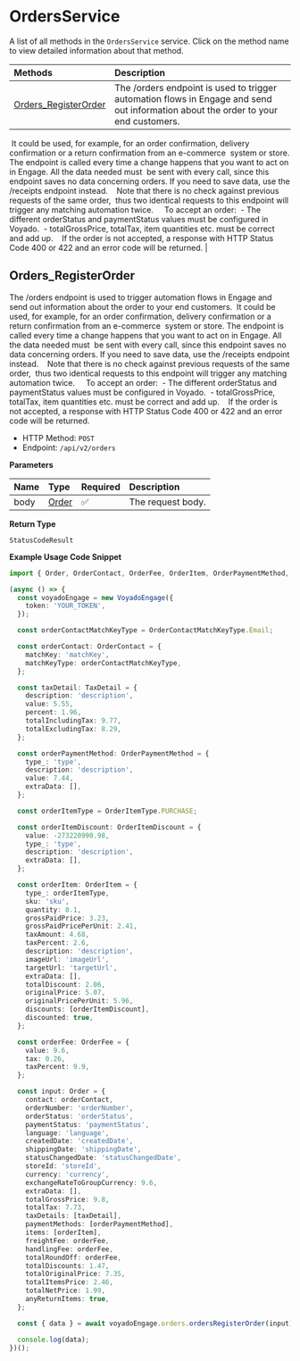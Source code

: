 # OrdersService

A list of all methods in the `OrdersService` service. Click on the method name to view detailed information about that method.

| Methods                                       | Description                                                                                                                        |
| :-------------------------------------------- | :--------------------------------------------------------------------------------------------------------------------------------- |
| [Orders_RegisterOrder](#orders_registerorder) | The /orders endpoint is used to trigger automation flows in Engage and send out information about the order to your end customers. |

&nbsp;It could be used, for example, for an order confirmation, delivery confirmation or a return confirmation from an e-commerce
&nbsp;system or store. The endpoint is called every time a change happens that you want to act on in Engage. All the data needed must
&nbsp;be sent with every call, since this endpoint saves no data concerning orders. If you need to save data, use the /receipts endpoint instead.
&nbsp;
&nbsp;Note that there is no check against previous requests of the same order,
&nbsp;thus two identical requests to this endpoint will trigger any matching automation twice.
&nbsp;&nbsp;
&nbsp;To accept an order:
&nbsp;- The different orderStatus and paymentStatus values must be configured in Voyado.
&nbsp;- totalGrossPrice, totalTax, item quantities etc. must be correct and add up.
&nbsp;
&nbsp;If the order is not accepted, a response with HTTP Status Code 400 or 422 and an error code will be returned. |

## Orders_RegisterOrder

The /orders endpoint is used to trigger automation flows in Engage and send out information about the order to your end customers.
&nbsp;It could be used, for example, for an order confirmation, delivery confirmation or a return confirmation from an e-commerce
&nbsp;system or store. The endpoint is called every time a change happens that you want to act on in Engage. All the data needed must
&nbsp;be sent with every call, since this endpoint saves no data concerning orders. If you need to save data, use the /receipts endpoint instead.
&nbsp;
&nbsp;Note that there is no check against previous requests of the same order,
&nbsp;thus two identical requests to this endpoint will trigger any matching automation twice.
&nbsp;&nbsp;
&nbsp;To accept an order:
&nbsp;- The different orderStatus and paymentStatus values must be configured in Voyado.
&nbsp;- totalGrossPrice, totalTax, item quantities etc. must be correct and add up.
&nbsp;
&nbsp;If the order is not accepted, a response with HTTP Status Code 400 or 422 and an error code will be returned.

- HTTP Method: `POST`
- Endpoint: `/api/v2/orders`

**Parameters**

| Name | Type                        | Required | Description       |
| :--- | :-------------------------- | :------- | :---------------- |
| body | [Order](../models/Order.md) | ✅       | The request body. |

**Return Type**

`StatusCodeResult`

**Example Usage Code Snippet**

```typescript
import { Order, OrderContact, OrderFee, OrderItem, OrderPaymentMethod, TaxDetail, VoyadoEngage } from 'voyado_engage';

(async () => {
  const voyadoEngage = new VoyadoEngage({
    token: 'YOUR_TOKEN',
  });

  const orderContactMatchKeyType = OrderContactMatchKeyType.Email;

  const orderContact: OrderContact = {
    matchKey: 'matchKey',
    matchKeyType: orderContactMatchKeyType,
  };

  const taxDetail: TaxDetail = {
    description: 'description',
    value: 5.55,
    percent: 1.96,
    totalIncludingTax: 9.77,
    totalExcludingTax: 8.29,
  };

  const orderPaymentMethod: OrderPaymentMethod = {
    type_: 'type',
    description: 'description',
    value: 7.44,
    extraData: [],
  };

  const orderItemType = OrderItemType.PURCHASE;

  const orderItemDiscount: OrderItemDiscount = {
    value: -273220990.98,
    type_: 'type',
    description: 'description',
    extraData: [],
  };

  const orderItem: OrderItem = {
    type_: orderItemType,
    sku: 'sku',
    quantity: 0.1,
    grossPaidPrice: 3.23,
    grossPaidPricePerUnit: 2.41,
    taxAmount: 4.68,
    taxPercent: 2.6,
    description: 'description',
    imageUrl: 'imageUrl',
    targetUrl: 'targetUrl',
    extraData: [],
    totalDiscount: 2.06,
    originalPrice: 5.07,
    originalPricePerUnit: 5.96,
    discounts: [orderItemDiscount],
    discounted: true,
  };

  const orderFee: OrderFee = {
    value: 9.6,
    tax: 0.26,
    taxPercent: 9.9,
  };

  const input: Order = {
    contact: orderContact,
    orderNumber: 'orderNumber',
    orderStatus: 'orderStatus',
    paymentStatus: 'paymentStatus',
    language: 'language',
    createdDate: 'createdDate',
    shippingDate: 'shippingDate',
    statusChangedDate: 'statusChangedDate',
    storeId: 'storeId',
    currency: 'currency',
    exchangeRateToGroupCurrency: 9.6,
    extraData: [],
    totalGrossPrice: 9.8,
    totalTax: 7.73,
    taxDetails: [taxDetail],
    paymentMethods: [orderPaymentMethod],
    items: [orderItem],
    freightFee: orderFee,
    handlingFee: orderFee,
    totalRoundOff: orderFee,
    totalDiscounts: 1.47,
    totalOriginalPrice: 7.35,
    totalItemsPrice: 2.46,
    totalNetPrice: 1.99,
    anyReturnItems: true,
  };

  const { data } = await voyadoEngage.orders.ordersRegisterOrder(input);

  console.log(data);
})();
```

<!-- This file was generated by liblab | https://liblab.com/ -->

